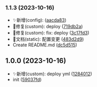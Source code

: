 ## <small>1.1.3 (2023-10-16)</small>

* ✨新增(config): ([aacda83](https://github.com/2401345934/rspack-press/commit/aacda83))
* 🐛修复(custom): deploy ([719db2a](https://github.com/2401345934/rspack-press/commit/719db2a))
* 🐛修复(custom): fix: deploy ([3c17fd3](https://github.com/2401345934/rspack-press/commit/3c17fd3))
* 📝文档(static): 配置变更 ([483d2d9](https://github.com/2401345934/rspack-press/commit/483d2d9))
* Create README.md ([dc5d515](https://github.com/2401345934/rspack-press/commit/dc5d515))



## 1.0.0 (2023-10-16)

* ✨新增(custom): deploy yml ([1284012](https://github.com/2401345934/rspack-press/commit/1284012))
* init ([59037fd](https://github.com/2401345934/rspack-press/commit/59037fd))



